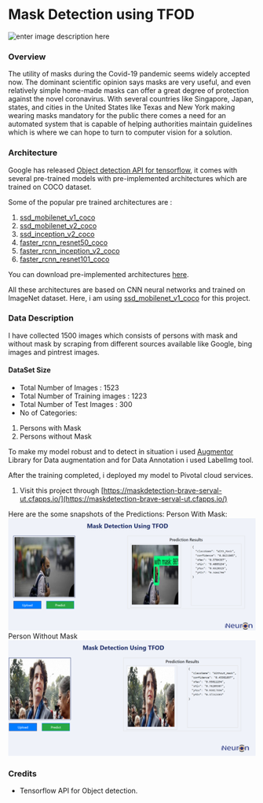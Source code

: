 # Mask Detection using TFOD

![enter image description here](https://d3lkc3n5th01x7.cloudfront.net/wp-content/uploads/2020/04/01023335/MaskDetection_Banner-1-1.png)

### Overview
The utility of masks during the Covid-19 pandemic seems widely accepted now. The dominant scientific opinion says masks are very useful, and even relatively simple home-made masks can offer a great degree of protection against the novel coronavirus. With several countries like Singapore, Japan, states, and cities in the United States like Texas and New York making wearing masks mandatory for the public there comes a need for an automated system that is capable of helping authorities maintain guidelines which is where we can hope to turn to computer vision for a solution.

### Architecture
Google has released [Object detection API for tensorflow](https://github.com/tensorflow/models/tree/master/research/object_detection), it comes with several pre-trained models with pre-implemented architectures which are trained on COCO dataset.

Some of the popular pre trained architectures are :

 1. [ssd_mobilenet_v1_coco](http://download.tensorflow.org/models/object_detection/ssd_mobilenet_v1_coco_2018_01_28.tar.gz)
 2. [ssd_mobilenet_v2_coco](http://download.tensorflow.org/models/object_detection/ssd_mobilenet_v2_coco_2018_03_29.tar.gz)
 3. [ssd_inception_v2_coco](http://download.tensorflow.org/models/object_detection/ssd_inception_v2_coco_2018_01_28.tar.gz)
 4. [faster_rcnn_resnet50_coco](http://download.tensorflow.org/models/object_detection/faster_rcnn_resnet50_coco_2018_01_28.tar.gz)
 5. [faster_rcnn_inception_v2_coco](http://download.tensorflow.org/models/object_detection/faster_rcnn_inception_v2_coco_2018_01_28.tar.gz)
 6. [faster_rcnn_resnet101_coco](http://download.tensorflow.org/models/object_detection/faster_rcnn_resnet101_coco_2018_01_28.tar.gz)
 
 You can download pre-implemented architectures [here](https://github.com/tensorflow/models/blob/master/research/object_detection/g3doc/detection_model_zoo.md).

All these architectures are based on CNN neural networks and trained on ImageNet dataset. Here, i am using [ssd_mobilenet_v1_coco](http://download.tensorflow.org/models/object_detection/ssd_mobilenet_v1_coco_2018_01_28.tar.gz) for this project.

### Data Description

I have collected 1500 images which consists of persons with mask and without mask by scraping from different sources available like Google, bing images and pintrest images.

#### DataSet Size

 

 - Total Number of Images : 1523
 - Total Number of Training images : 1223
 - Total Number of Test Images : 300
 - No of Categories:

 1. Persons with Mask
 2. Persons without Mask

To make my model robust and to detect in situation i used [Augmentor](https://github.com/mdbloice/Augmentor) Library for Data augmentation and for Data Annotation i used LabelImg tool.

After the training completed, i deployed my model to Pivotal cloud services.

 1. Visit this project through [https://maskdetection-brave-serval-ut.cfapps.io/](https://maskdetection-brave-serval-ut.cfapps.io/)

Here are the some snapshots of the Predictions:
Person With Mask:
![Person With Mask](assests/With_Mask.png)
Person Without Mask
![Person WithOut Mask](assests/Without_mask.png)

### Credits
- Tensorflow API for Object detection.
